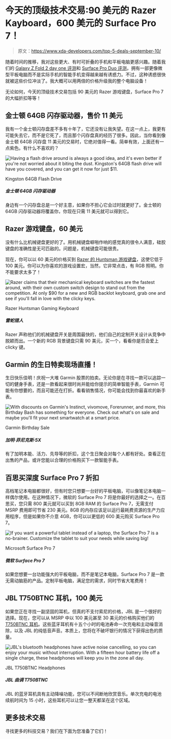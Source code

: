 # 今天的顶级技术交易:90 美元的 Razer Kayboard，600 美元的 Surface Pro 7！

> 原文：<https://www.xda-developers.com/top-5-deals-september-10/>

随着时间的推移，我对这些更大、有时可折叠的手机和平板电脑更感兴趣。随着我们的 [Galaxy Z Fold 2 day one 评测](https://www.xda-developers.com/samsung-galaxy-z-fold-2-ongoing-review-day-one/)和 [Surface Pro Duo 评测](https://www.xda-developers.com/microsoft-surface-duo-review/)，拥有一部更像微型平板电脑而不是实际手机的智能手机变得越来越有诱惑力。不过，这种诱惑很快就被这些价位冲淡了。我大概可以用两倍的价格升级我的整个电脑设备！

无论如何，今天的顶级技术交易包括 90 美元的 Razer 游戏键盘，Surface Pro 7 的大幅折扣等等！

## 金士顿 64GB 闪存驱动器，售价 11 美元

我有一个金士顿闪存盘差不多有十年了，它还没有让我失望。在这一点上，我更有可能失去它，而不是它死了，而且那个闪存盘真的经历了很多。因此，当你看到像金士顿 64GB 闪存盘 11 美元的交易时，它绝对值得一看。简单有效，上面还有一点紫色。有什么不喜欢的？

 <picture>![Having a flash drive around is always a good idea, and it's even better if you're not worried about it biting the dust. Kingston's 64GB flash drive will have you covered, and you can get it now for just $11.](img/9fafa9fe77d34d89073f69493b456dd9.png)</picture> 

Kingston 64GB Flash Drive

##### 金士顿 64GB 闪存驱动器

身边有一个闪存盘总是一个好主意，如果你不担心它会过时就更好了。金士顿的 64GB 闪存驱动器将覆盖你，你现在只需 11 美元就可以得到它。

## Razer 游戏键盘，60 美元

没有什么比机械键盘更好的了。用机械键盘噼啪作响的感觉真的很令人满意，硅胶键盘的准确性是无可匹敌的。问题是，机械键盘可能很贵。

现在，你可以以 60 美元的价格买到 [Razer 的 Huntsman 游戏键盘](https://www.amazon.com/Razer-Huntsman-Opto-Mechanical-Board-Durability/dp/B07DHNZ676?tag=xda-jteir2u-20&ascsubtag=UUxdaUeUpU29787&asc_refurl=https%3A%2F%2Fwww.xda-developers.com%2Ftop-5-deals-september-10%2F&asc_campaign=Short-Term)，这使它低于 100 美元。你可以为你喜欢的游戏设置宏，当然，它非常点击，有 RGB 照明。你不能要求太多了！

 <picture>![Razer claims that their mechanical keyboard switches are the fastest around, with their own custom switch design to stand out from the competition. At only $90 for a new and RGB backlot keyboard, grab one and see if you'll fall in love with the clicky keys.](img/f85b14b95faa039b92fd320da2fdca0f.png)</picture> 

Razer Huntsman Gaming Keyboard

##### 雷蛇猎人

Razer 声称他们的机械键盘开关是周围最快的，他们自己的定制开关设计从竞争中脱颖而出。一个新的 RGB 背景键盘只需 90 美元，买一个，看看你是否会爱上 clicky 键。

## Garmin 的生日特卖现场直播！

生日快乐佳明！庆祝一大堆 Garmin 股票的拍卖。无论你是在寻找一款可以追踪一切的健身手表，还是一款看起来很时尚并能给你提示的简单智能手表，Garmin 可能有你想要的，而且可能还在打折。看看销售情况，你可能会找到你最喜欢的新手表。

 <picture>![With discounts on Garmin's Instinct, vivomove, Forerunner, and more, this Birthday Bash has something for everyone. Check out what's on sale and maybe you'll fit your next smartwatch at a smart price.](img/bdb269b0df25437a3003f19228578a5a.png)</picture> 

Garmin Birthday Sale

##### 加明·菲尼克斯·5X

有了加明本能、活力、先导等的折扣，这个生日聚会对每个人都有好处。查看正在出售的产品，或许您能以合理的价格购买下一款智能手表。

## 百思买深度 Surface Pro 7 折扣

高档笔记本电脑都很好，但有时您只想要一台好的平板电脑，可以像笔记本电脑一样偶尔使用。在这种情况下，微软的 Surface Pro 7 将是你最好的选择之一。在百思买，您只需 800 美元就可以买到 8GB RAM 的 Surface Pro 7，无需支付 MSRP 费用即可节省 230 美元。8GB 的内存应该足以运行最耗费资源的生产力应用程序，但是如果你不介意 4GB，你可以以更低的 600 美元购买 Surface Pro 7。

 <picture>![If you want a powerful tablet instead of a laptop, the Surface Pro 7 is a no-brainer. Customize the tablet to suit your needs while saving big!](img/e09dc19de6d9033c3c5d4e8f64d704ce.png)</picture> 

Microsoft Surface Pro 7

##### 微软 Surface Pro 7

如果您想要一台功能强大的平板电脑，而不是笔记本电脑，Surface Pro 7 是一款无需动脑筋的产品。定制平板电脑，满足您的需求，同时节省大笔费用！

## JBL T750BTNC 耳机，100 美元

如果您正在寻找一副坚固的耳机，但真的不支付索尼的价格，JBL 是一个很好的选择。现在，您可以从 MSRP 中以 100 美元甚至 30 美元的价格购买他们的 [T750BTNC 耳机](https://www.amazon.com/dp/B0818P1Q7L?tag=xda-jteir2u-20&ascsubtag=UUxdaUeUpU29787&asc_refurl=https%3A%2F%2Fwww.xda-developers.com%2Ftop-5-deals-september-10%2F&asc_campaign=Short-Term)。这些蓝牙耳机有十五个小时的电池寿命一次充电和主动噪音消除，以及 JBL 的纯低音声音。本质上，您将在不破坏银行的情况下获得出色的质量。

 <picture>![JBL's bluetooth headphones have active noise cancelling, so you can enjoy your music without interruption. With a fifteen hour battery life off a single charge, these headphones will keep you in the zone all day.](img/6e1bd01660f318a5d3b0f3fe388b01e5.png)</picture> 

JBL T750BTNC Headphones

##### JBL 曲调 T750BTNC

JBL 的蓝牙耳机具有主动降噪功能，您可以不间断地欣赏音乐。单次充电的电池续航时间为 15 小时，这些耳机可以让您一整天都呆在这个区域。

## 更多技术交易

寻找更多的科技交易？我们在下面为您准备了它们！